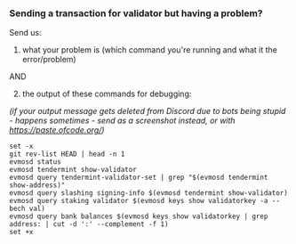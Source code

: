 ### Sending a transaction for validator but having a problem?

Send us:

1) what your problem is (which command you're running and what it the error/problem)

AND

2) the output of these commands for debugging:

_(if your output message gets deleted from Discord due to bots being stupid - happens sometimes - send as a screenshot instead, or with https://paste.ofcode.org/)_

```
set -x
git rev-list HEAD | head -n 1
evmosd status
evmosd tendermint show-validator
evmosd query tendermint-validator-set | grep "$(evmosd tendermint show-address)"
evmosd query slashing signing-info $(evmosd tendermint show-validator)
evmosd query staking validator $(evmosd keys show validatorkey -a --bech val)
evmosd query bank balances $(evmosd keys show validatorkey | grep address: | cut -d ':' --complement -f 1)
set +x
```
